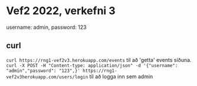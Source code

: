 # Vef2 2022, verkefni 3

username: admin, password: 123

## curl
`curl https://rng1-vef2v3.herokuapp.com/events` til að 'getta' events síðuna.  
`curl -X POST -H "Content-type: application/json" -d '{"username": "admin","password": "123",}' https://rng1-vef2v3herokuapp.com/users/login` til að logga inn sem admin
